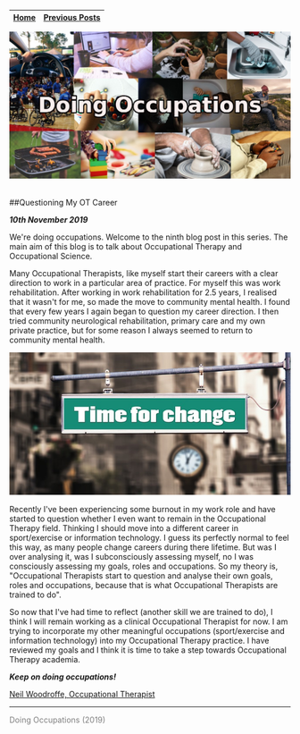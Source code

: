 
| [Home](../index.html) | [Previous Posts](../archive.html) |
| --------|--------|

<p align="center"><img src="img/doing_pic.jpg"></p>
<br>
##Questioning My OT Career

***10th November 2019***

We're doing occupations. Welcome to the ninth blog post in this series. The main aim of this blog is to talk about Occupational Therapy and Occupational Science. 

Many Occupational Therapists, like myself start their careers with a clear direction to work in a particular area of practice. For myself this was work rehabilitation. After working in work rehabilitation for 2.5 years, I realised that it wasn't for me, so made the move to community mental health. I found that every few years I again began to question my career direction. I then tried community neurological rehabilitation, primary care and my own private practice, but for some reason I always seemed to return to community mental health.

<p align="center"><img src="img/change.jpg"></p>

Recently I've been experiencing some burnout in my work role and have started to question whether I even want to remain in the Occupational Therapy field. Thinking I should move into a different career in sport/exercise or information technology. I guess its perfectly normal to feel this way, as many people change careers during there lifetime. But was I over analysing it, was I subconsciously assessing myself, no I was consciously assessing my goals, roles and occupations. So my theory is, "Occupational Therapists start to question and analyse their own goals, roles and occupations, because that is what Occupational Therapists are trained to do".

So now that I've had time to reflect (another skill we are trained to do), I think I will remain working as a clinical Occupational Therapist for now. I am trying to incorporate my other meaningful occupations (sport/exercise and information technology) into my Occupational Therapy practice. I have reviewed my goals and I think it is time to take a step towards Occupational Therapy academia.

***Keep on doing occupations!***

[Neil Woodroffe, Occupational Therapist](../archive/meet_neil.html)

***
<p style="color: grey;"> Doing Occupations (2019) </p>